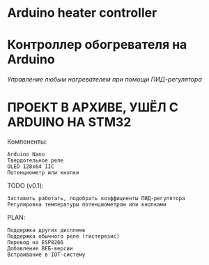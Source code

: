 # Arduino heater controller
# Контроллер обогревателя на Arduino
###### Управление любым нагревателем при помощи ПИД-регулятора

# ПРОЕКТ В АРХИВЕ, УШЁЛ С ARDUINO НА STM32

Компоненты:
```
Arduino Nano
Твердотельное реле
OLED 128x64 IIC
Потенциометр или кнопки
```

TODO (v0.1):
```
Заставить работать, подобрать коэффициенты ПИД-регулятора
Регулировка температуры потенциометром или кнопками
```

PLAN:
```
Поддержка других дисплеев
Поддержка обычного реле (гистерезис)
Перевод на ESP8266
Добавление ВЕБ-версии
Встраивание в IOT-систему
```
